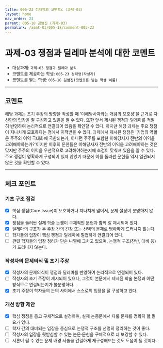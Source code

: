 ```yaml
---
title: 005-23 정태영의 코멘트c (과제-03) 
layout: home
nav_order: 23
parent: 005-18 김범진 (과제-03)
permalink: /asmt-03/005-18/comment-005-23
---
```


# 과제-03 쟁점과 딜레마 분석에 대한 코멘트

- 대상과제: `과제-03 쟁점과 딜레마 분석`
- 코멘트를 제공하는 학생: `005-23 정태영(작성자)` 
- 코멘트를 받는 학생: `005-18 김범진(코멘트를 받는 학생 이름)` 

---

## 코멘트

해당 과제는 초기 주장의 방향을 작성할 때 '이해당사자라는 개념의 모호성'을 근거로 자신만의 입장을 잘 구성하고 있음을 알 수 있다. 또한 앞서 제시된 쟁점과 딜레마를 적절히 반영하여 논리적으로 연결되어 있음을 확인할 수 있다.
하지만 해당 과제는 주요 쟁점이 지나치게 모호하다는 점에서 지적받을 수 있다. 과제에서 제시된 쟁점은 '기업의 역할은 주주의 이익 극대화에 국한되는가, 아니면 주주를 포함한 이해당사자 전반의 이익을 고려해야하는가?'이지만 이후의 문헌들은 이해당사자 전반의 이익을 고려해야하는 것은 맞지만 주주의 이익을 우선적으로 고려해야하는지에 초점이 맞춰져 있음을 알 수 있다. 주요 쟁점이 명확하게 구성되어 있지 않았기 때문에 이를 둘러싼 문헌들 역시 일관되지 않은 것을 확인할 수 있다.

---

## 체크 포인트

### **기초 구조 점검**
- [x] 핵심 쟁점(Core Issue)이 모호하거나 지나치게 넓어서, 문제 설정이 분명하지 않다.
- [x] 쟁점을 둘러싼 실제 학술 논쟁이 구체적인 문헌과 함께 잘 제시되어 있다.
- [x] 딜레마의 구조가 두 주장 간의 긴장 또는 선택의 문제로 명확하게 드러나지 않는다.
- [ ] 학자들의 입장이 핵심 쟁점과 딜레마에 밀접하게 연결되어 있다.
- [ ] 관련 학자들의 입장 정리가 단순 나열에 그치고 있으며, 논쟁적 구조(찬반, 대비 등)가 드러나지 않는다.

### **작성자의 문제의식 및 초기 주장**
- [x] 작성자의 문제의식이 쟁점과 딜레마를 반영하여 논리적으로 연결되어 있다.
- [ ] 작성자의 초기 주장이 제시되어 있으나, 그것이 본문에서 제시된 학술 논쟁과 어떤 방식으로 연결되는지가 불분명하다.
- [x] 초기 주장이 학자들의 논의 사이에서 스스로의 입장을 잘 구성하고 있다.

### **개선 방향 제안**
- [x] 핵심 쟁점을 좁고 구체적으로 설정하여, 실제 논증문에서 다룰 문제를 명확히 할 필요가 있다.
- [ ] 학자 간의 대비되는 입장을 중심으로 논쟁적 구조를 선명히 정리하는 것이 좋다.
- [ ] 작성자의 입장을 뒷받침할 수 있는 논문·문헌을 구체적으로 더 보강할 수 있다.
- [ ] 서론이 될 수 있는 문제 배경 서술을 간결하게 재구성해보는 것도 도움이 될 것이다.
